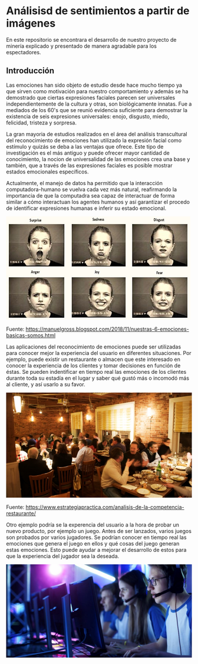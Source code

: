 # Análisisd de sentimientos a partir de imágenes
En este repositorio se encontrara el desarrollo de nuestro proyecto de minería explicado y presentado de manera agradable para los espectadores.
## Introducción 
Las emociones han sido objeto de estudio desde hace mucho tiempo ya que sirven como motivación para nuestro comportamiento y además se ha demostrado que ciertas expresiones faciales parecen ser universales independientemente de la cultura y otras, son biológicamente innatas. Fue a mediados de los 60's que se reunió evidencia suficiente para demostrar la existencia de seis expresiones universales: enojo, disgusto, miedo, felicidad, tristeza y sorpresa. 

La gran mayoria de estudios realizados en el área del análisis transcultural del reconocimiento de emociones han utilizado la expresión facial como estímulo y quizás se deba a las ventajas que ofrece. Este tipo de investigación es el más antiguo y puede ofrecer mayor cantidad de conocimiento, la nocion de universalidad de las emociones crea una base y también, que a través de las expresiones faciales es posible mostrar estados emocionales específicos. 

Actualmente, el manejo de datos ha permitido que la interacción computadora-humano se vuelva cada vez más natural, reafirmando la importancia de que la computadra sea capaz de interactuar de forma similar a cómo interactuan los agentes humanos y así  garantizar el procedo de identificar expresiones humanas e inferir su estado emocional.

   ![Figura 1.](six-basic-emotions.jpg)
   
   Fuente: https://manuelgross.blogspot.com/2018/11/nuestras-6-emociones-basicas-somos.html
   
Las aplicaciones del reconocimiento de emociones puede ser utilizadas para conocer mejor la experiencia del usuario en diferentes situaciones. Por ejemplo, puede existir un restaurante o almacen que este interesado en conocer la experiencia de los clientes y tomar decisiones en función de éstas. Se pueden indentificar en tiempo real las emociones de los clientes durante toda su estadía en el lugar y saber qué gustó más o incomodó más al cliente, y así usarlo a su favor. 

![Figura 2](restaurante.jpg)

Fuente: https://www.estrategiapractica.com/analisis-de-la-competencia-restaurante/

Otro ejemplo podría se la experencia del usuario a la hora de probar un nuevo producto, por ejemplo un juego. Antes de ser lanzados, varios juegos son probados por varios jugadores. Se podrían conocer en tiempo real las emociones que genera el juego en ellos y qué cosas del juego generan estas emociones. Esto puede ayudar a mejorar el desarrollo de estos para que la experiencia del jugador sea la deseada. 

![Figura 3](jugadores.jpg)
